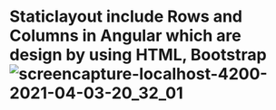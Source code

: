 # Staticlayout include Rows and Columns in Angular which are design by using HTML, Bootstrap![screencapture-localhost-4200-2021-04-03-20_32_01](https://user-images.githubusercontent.com/81439037/113482538-c08a8c80-94bc-11eb-8e07-0eb7ce0bb97a.png)


